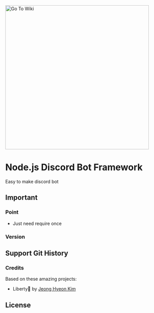 <div>
<img alt="Go To Wiki" src="./Images/sample.png" width="450" />
</div>

# Node.js Discord Bot Framework

Easy to make discord bot

## Important

### Point

* Just need require once

### Version

## Support Git History

### Credits

Based on these amazing projects:

- Liberty🌠 by [Jeong Hyeon Kim](https://github.com/des5141)

## License

